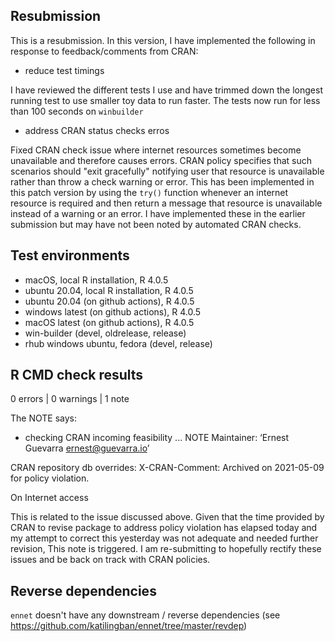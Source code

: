## Resubmission

This is a resubmission. In this version, I have implemented the following in
response to feedback/comments from CRAN:

* reduce test timings

I have reviewed the different tests I use and have trimmed down the longest
running test to use smaller toy data to run faster. The tests now run for less
than 100 seconds on `winbuilder`

* address CRAN status checks erros

Fixed CRAN check issue where internet resources sometimes become unavailable and
therefore causes errors. CRAN policy specifies that such scenarios should
"exit gracefully" notifying user that resource is unavailable rather than
throw a check warning or error. This has been implemented in this patch version
by using the `try()` function whenever an internet resource is required and then
return a message that resource is unavailable instead of a warning or an error.
I have implemented these in the earlier submission but may have not been noted
by automated CRAN checks.

## Test environments
* macOS, local R installation, R 4.0.5
* ubuntu 20.04, local R installation, R 4.0.5
* ubuntu 20.04 (on github actions), R 4.0.5
* windows latest (on github actions), R 4.0.5
* macOS latest (on github actions), R 4.0.5
* win-builder (devel, oldrelease, release)
* rhub windows ubuntu, fedora (devel, release)

## R CMD check results

0 errors | 0 warnings | 1 note

The NOTE says:

* checking CRAN incoming feasibility ... NOTE
Maintainer: ‘Ernest Guevarra <ernest@guevarra.io>’

CRAN repository db overrides:
  X-CRAN-Comment: Archived on 2021-05-09 for policy violation.

  On Internet access

This is related to the issue discussed above. Given that the time provided by
CRAN to revise package to address policy violation has elapsed today and my 
attempt to correct this yesterday was not adequate and needed further revision,
This note is triggered. I am re-submitting to hopefully rectify these issues
and be back on track with CRAN policies.

## Reverse dependencies
`ennet` doesn't have any downstream / reverse dependencies 
(see https://github.com/katilingban/ennet/tree/master/revdep)
